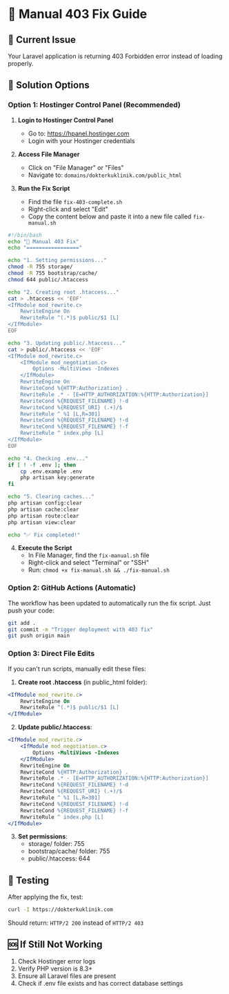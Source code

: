 # 🔧 Manual 403 Fix Guide

## 🚨 Current Issue
Your Laravel application is returning 403 Forbidden error instead of loading properly.

## 🎯 Solution Options

### Option 1: Hostinger Control Panel (Recommended)

1. **Login to Hostinger Control Panel**
   - Go to: https://hpanel.hostinger.com
   - Login with your Hostinger credentials

2. **Access File Manager**
   - Click on "File Manager" or "Files"
   - Navigate to: `domains/dokterkuklinik.com/public_html`

3. **Run the Fix Script**
   - Find the file `fix-403-complete.sh`
   - Right-click and select "Edit"
   - Copy the content below and paste it into a new file called `fix-manual.sh`

```bash
#!/bin/bash
echo "🔧 Manual 403 Fix"
echo "================="

echo "1. Setting permissions..."
chmod -R 755 storage/
chmod -R 755 bootstrap/cache/
chmod 644 public/.htaccess

echo "2. Creating root .htaccess..."
cat > .htaccess << 'EOF'
<IfModule mod_rewrite.c>
    RewriteEngine On
    RewriteRule ^(.*)$ public/$1 [L]
</IfModule>
EOF

echo "3. Updating public/.htaccess..."
cat > public/.htaccess << 'EOF'
<IfModule mod_rewrite.c>
    <IfModule mod_negotiation.c>
        Options -MultiViews -Indexes
    </IfModule>
    RewriteEngine On
    RewriteCond %{HTTP:Authorization} .
    RewriteRule .* - [E=HTTP_AUTHORIZATION:%{HTTP:Authorization}]
    RewriteCond %{REQUEST_FILENAME} !-d
    RewriteCond %{REQUEST_URI} (.+)/$
    RewriteRule ^ %1 [L,R=301]
    RewriteCond %{REQUEST_FILENAME} !-d
    RewriteCond %{REQUEST_FILENAME} !-f
    RewriteRule ^ index.php [L]
</IfModule>
EOF

echo "4. Checking .env..."
if [ ! -f .env ]; then
    cp .env.example .env
    php artisan key:generate
fi

echo "5. Clearing caches..."
php artisan config:clear
php artisan cache:clear
php artisan route:clear
php artisan view:clear

echo "✅ Fix completed!"
```

4. **Execute the Script**
   - In File Manager, find the `fix-manual.sh` file
   - Right-click and select "Terminal" or "SSH"
   - Run: `chmod +x fix-manual.sh && ./fix-manual.sh`

### Option 2: GitHub Actions (Automatic)

The workflow has been updated to automatically run the fix script. Just push your code:

```bash
git add .
git commit -m "Trigger deployment with 403 fix"
git push origin main
```

### Option 3: Direct File Edits

If you can't run scripts, manually edit these files:

1. **Create root .htaccess** (in public_html folder):
```apache
<IfModule mod_rewrite.c>
    RewriteEngine On
    RewriteRule ^(.*)$ public/$1 [L]
</IfModule>
```

2. **Update public/.htaccess**:
```apache
<IfModule mod_rewrite.c>
    <IfModule mod_negotiation.c>
        Options -MultiViews -Indexes
    </IfModule>
    RewriteEngine On
    RewriteCond %{HTTP:Authorization} .
    RewriteRule .* - [E=HTTP_AUTHORIZATION:%{HTTP:Authorization}]
    RewriteCond %{REQUEST_FILENAME} !-d
    RewriteCond %{REQUEST_URI} (.+)/$
    RewriteRule ^ %1 [L,R=301]
    RewriteCond %{REQUEST_FILENAME} !-d
    RewriteCond %{REQUEST_FILENAME} !-f
    RewriteRule ^ index.php [L]
</IfModule>
```

3. **Set permissions**:
   - storage/ folder: 755
   - bootstrap/cache/ folder: 755
   - public/.htaccess: 644

## 🧪 Testing

After applying the fix, test:
```bash
curl -I https://dokterkuklinik.com
```

Should return: `HTTP/2 200` instead of `HTTP/2 403`

## 🆘 If Still Not Working

1. Check Hostinger error logs
2. Verify PHP version is 8.3+
3. Ensure all Laravel files are present
4. Check if .env file exists and has correct database settings 